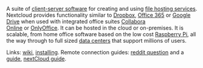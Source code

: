 A suite of [client-server software](https://en.wikipedia.org/wiki/Client%E2%80%93server_model "Client–server model") for creating and using [file hosting services](https://en.wikipedia.org/wiki/File_hosting_service "File hosting service"). Nextcloud provides functionality similar to [Dropbox](https://en.wikipedia.org/wiki/Dropbox_(service) "Dropbox (service)"), [Office 365](https://en.wikipedia.org/wiki/Office_365 "Office 365") or [Google Drive](https://en.wikipedia.org/wiki/Google_Drive "Google Drive") when used with integrated office suites [Collabora Online](https://en.wikipedia.org/wiki/Collabora_Online "Collabora Online") or [OnlyOffice](https://en.wikipedia.org/wiki/OnlyOffice "OnlyOffice"). It can be hosted in the cloud or on-premises. It is scalable, from home office software based on the low cost [Raspberry Pi](https://en.wikipedia.org/wiki/Raspberry_Pi "Raspberry Pi"), all the way through to full sized [data centers](https://en.wikipedia.org/wiki/Data_center "Data center") that support millions of users.

Links: [wiki](https://en.wikipedia.org/wiki/Nextcloud), [installing](https://opensource.com/article/23/3/nextcloudpi-nextcloud-raspberry-pi).
Remote connection guides: [reddit question](https://www.reddit.com/r/NextCloud/comments/10w5s3u/best_way_to_be_able_to_access_my_nextcloud_server/) and a [guide](https://pant.github.io/nextcloudpi-test-docs/en_How-to-access-from-outside-of-your-network.html#:~:text=from%20the%20WebUI.-,Port%20Forwarding,forward%20them%20to%20your%20NextCloudP.), [nextCloud guide](https://help.nextcloud.com/t/how-to-access-from-outside-your-network/126311).
